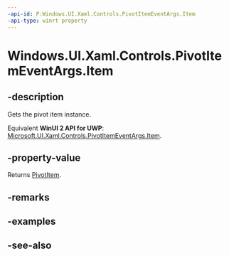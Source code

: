 ```yaml
---
-api-id: P:Windows.UI.Xaml.Controls.PivotItemEventArgs.Item
-api-type: winrt property
---
```


<!-- Property syntax
public Windows.UI.Xaml.Controls.PivotItem Item { get;  set; }
-->

# Windows.UI.Xaml.Controls.PivotItemEventArgs.Item

## -description
Gets the pivot item instance.

Equivalent **WinUI 2 API for UWP**: [Microsoft.UI.Xaml.Controls.PivotItemEventArgs.Item](/windows/winui/api/microsoft.ui.xaml.controls.pivotitemeventargs.item).

## -property-value
Returns [PivotItem](pivotitem.md).

## -remarks

## -examples

## -see-also
